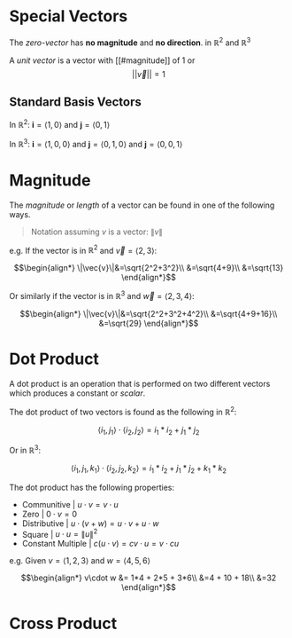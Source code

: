 # Special Vectors

The *zero-vector* has **no magnitude** and **no direction**. in $\mathbb{R}^2$ and $\mathbb{R}^3$

A *unit vector* is a vector with [[#magnitude]] of 1 or $$||\vec{v}||=1$$

## Standard Basis Vectors

In $\mathbb{R}^2$:  $\textbf{i}=\langle1,0\rangle$ and $\textbf{j}=\langle0,1\rangle$

In $\mathbb{R}^3$:  $\textbf{i}=\langle1,0,0\rangle$ and $\textbf{j}=\langle0,1,0\rangle$ and $\textbf{j}=\langle0,0,1\rangle$

# Magnitude


The *magnitude* or  *length* of a vector can be found in one of the following ways.
> Notation assuming $v$ is a vector: $\|v\|$

e.g. If the vector is in $\mathbb{R}^2$ and $\vec{v}=\langle2,3\rangle$:

$$\begin{align*}
\|\vec{v}\|&=\sqrt{2^2+3^2}\\
&=\sqrt{4+9}\\
&=\sqrt{13}
\end{align*}$$

Or similarly if the vector is in  $\mathbb{R}^3$ and $\vec{w}=\langle2,3,4\rangle$:

$$\begin{align*}
\|\vec{v}\|&=\sqrt{2^2+3^2+4^2}\\
&=\sqrt{4+9+16}\\
&=\sqrt{29}
\end{align*}$$

# Dot Product

A dot product is an operation that is performed on two different vectors which produces a constant or *scalar*.

The dot product of two vectors is found as the following in $\mathbb{R}^2$: 

$$\langle i_{1}, j_{1}\rangle \cdot \langle i_{2}, j_{2}\rangle=
i_{1}*i_{2} + j_{1}*j_{2}$$

Or in $\mathbb{R}^3$: 

$$\langle i_{1}, j_{1}, k_{1}\rangle \cdot \langle i_{2}, j_{2}, k_{2}\rangle=
i_{1}*i_{2} + j_{1}*j_{2} + k_{1}*k_{2}$$

The dot product has the following properties:
- Communitive | $u\cdot v = v\cdot u$
- Zero | $0\cdot v = 0$
- Distributive | $u\cdot (v + w) = u\cdot v + u\cdot w$
- Square | $u\cdot u = \|u\|^2$
- Constant Multiple | $c(u\cdot v) = cv\cdot u = v\cdot cu$

e.g. Given $v=\langle 1,2,3\rangle$ and $w=\langle 4,5,6\rangle$ 

$$\begin{align*}
v\cdot w &= 1*4  + 2*5 + 3*6\\
&=4 + 10 + 18\\
&=32
\end{align*}$$

# Cross Product

